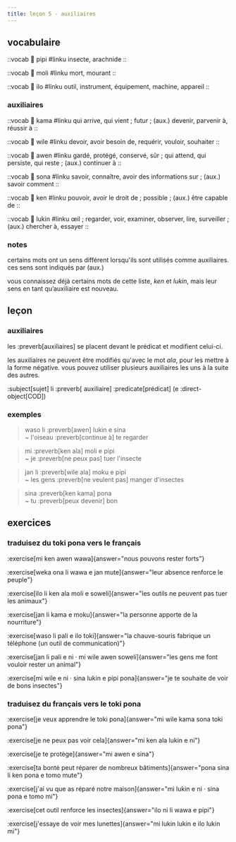 ```yaml
---
title: leçon 5 - auxiliaires 
---
```


## vocabulaire
::vocab
󱥑 pipi
#linku
insecte, arachnide
::

::vocab
󱤷 moli
#linku
mort, mourant
::

::vocab
󱤎 ilo
#linku
outil, instrument, équipement, machine, appareil
::

### auxiliaires
::vocab
󱤖 kama
#linku
qui arrive, qui vient ; futur ; (aux.) devenir, parvenir à, réussir à
::

::vocab
󱥷 wile
#linku
devoir, avoir besoin de, requérir, vouloir, souhaiter
::

::vocab
󱤈 awen
#linku
gardé, protégé, conservé, sûr ; qui attend, qui persiste, qui reste ; (aux.) continuer à
::

::vocab
󱥡 sona
#linku
savoir, connaître, avoir des informations sur ; (aux.) savoir comment
::

::vocab
󱤘 ken
#linku
pouvoir, avoir le droit de ; possible ; (aux.) être capable de
::

::vocab
󱤮 lukin
#linku
œil ; regarder, voir, examiner, observer, lire, surveiller ; (aux.) chercher à, essayer
::

### notes
certains mots ont un sens différent lorsqu'ils sont utilisés comme auxiliaires. ces sens sont indiqués par (aux.)

vous connaissez déjà certains mots de cette liste, *ken* et *lukin*, mais leur sens en tant qu’auxiliaire est nouveau.


## leçon
### auxiliaires
les :preverb[auxiliaires] se placent devant le prédicat et modifient celui-ci.

les auxiliaires ne peuvent être modifiés qu'avec le mot *ala*, pour les mettre à la forme négative. vous pouvez utiliser plusieurs auxiliaires les uns à la suite des autres. 

:subject[sujet] li :preverb[ auxiliaire] :predicate[prédicat] (e :direct-object[COD])

### exemples

> waso li :preverb[awen] lukin e sina \
> ~ l'oiseau :preverb[continue à] te regarder

> mi :preverb[ken ala] moli e pipi \
> ~ je :preverb[ne peux pas] tuer l'insecte

> jan li :preverb[wile ala] moku e pipi \
> ~ les gens :preverb[ne veulent pas] manger d'insectes

> sina :preverb[ken kama] pona \
> ~ tu :preverb[peux devenir] bon

## exercices
### traduisez du toki pona vers le français
:exercise[mi ken awen wawa]{answer="nous pouvons rester forts"}

:exercise[weka ona li wawa e jan mute]{answer="leur absence renforce le peuple"}

:exercise[ilo li ken ala moli e soweli]{answer="les outils ne peuvent pas tuer les animaux"}

:exercise[jan li kama e moku]{answer="la personne apporte de la nourriture"}

:exercise[waso li pali e ilo toki]{answer="la chauve-souris fabrique un téléphone (un outil de communication)"}

:exercise[jan li pali e ni · mi wile awen soweli]{answer="les gens me font vouloir rester un animal"}

:exercise[mi wile e ni · sina lukin e pipi pona]{answer="je te souhaite de voir de bons insectes"}

### traduisez du français vers le toki pona
:exercise[je veux apprendre le toki pona]{answer="mi wile kama sona toki pona"}

:exercise[je ne peux pas voir cela]{answer="mi ken ala lukin e ni"}

:exercise[je te protège]{answer="mi awen e sina"}

:exercise[ta bonté peut réparer de nombreux bâtiments]{answer="pona sina li ken pona e tomo mute"}

:exercise[j'ai vu que as réparé notre maison]{answer="mi lukin e ni · sina pona e tomo mi"}

:exercise[cet outil renforce les insectes]{answer="ilo ni li wawa e pipi"}

:exercise[j'essaye de voir mes lunettes]{answer="mi lukin lukin e ilo lukin mi"}